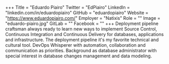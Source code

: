 +++
Title = "Eduardo Piairo"
Twitter = "EdPiairo"
LinkedIn = "linkedin.com/in/eduardopiairo"
GitHub = "eduardopiairo"
Website = "https://www.eduardopiairo.com/"
Employer = "Natixis"
Role = ""
Image = "eduardo-piairo.jpg"
GitLab = ""
Facebook = ""
+++
Deployment pipeline craftsman always ready to learn new ways to implement Source Control, Continuous Integration and Continuous Delivery for databases, applications and infrastructure. The deployment pipeline it&#39;s my favorite technical and cultural tool. DevOps Whisperer with automation, collaboration and communication as priorities. Background as database administrator with special interest in database changes management and data modeling.